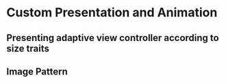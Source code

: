 # Custom Presentation and Animation

## Presenting adaptive view controller according to size traits

## Image Pattern



